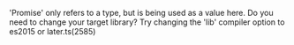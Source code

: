 'Promise' only refers to a type, but is being used as a value here. Do you need to change your target library? Try changing the 'lib' compiler option to es2015 or later.ts(2585)
